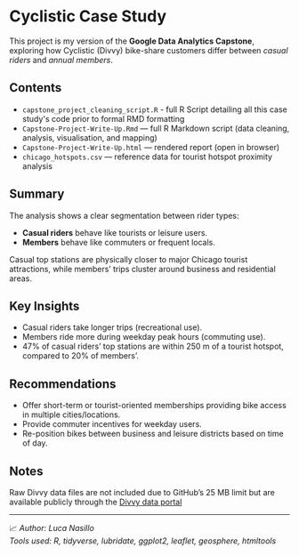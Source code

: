 # Cyclistic Case Study

This project is my version of the **Google Data Analytics Capstone**, exploring how Cyclistic (Divvy) bike-share customers differ between *casual riders* and *annual members*.

## Contents
- `capstone_project_cleaning_script.R` - full R Script detailing all this case study's code prior to formal RMD formatting
- `Capstone-Project-Write-Up.Rmd` — full R Markdown script (data cleaning, analysis, visualisation, and mapping)
- `Capstone-Project-Write-Up.html` — rendered report (open in browser)
- `chicago_hotspots.csv` — reference data for tourist hotspot proximity analysis

## Summary
The analysis shows a clear segmentation between rider types:
- **Casual riders** behave like tourists or leisure users.
- **Members** behave like commuters or frequent locals.

Casual top stations are physically closer to major Chicago tourist attractions, while members’ trips cluster around business and residential areas.

## Key Insights
- Casual riders take longer trips (recreational use).
- Members ride more during weekday peak hours (commuting use).
- 47% of casual riders’ top stations are within 250 m of a tourist hotspot, compared to 20% of members’.

## Recommendations
- Offer short-term or tourist-oriented memberships providing bike access in multiple cities/locations.
- Provide commuter incentives for weekday users.
- Re-position bikes between business and leisure districts based on time of day.

## Notes
Raw Divvy data files are not included due to GitHub’s 25 MB limit but are available publicly through the [Divvy data portal](https://divvy-tripdata.s3.amazonaws.com/index.html)

---

📈 *Author: Luca Nasillo*  
*Tools used: R, tidyverse, lubridate, ggplot2, leaflet, geosphere, htmltools*
